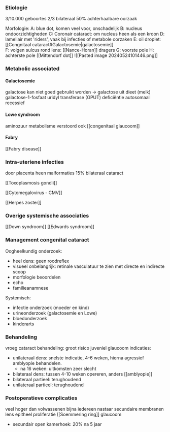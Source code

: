 ### Etiologie
3/10.000 geboortes
2/3 bilateraal
50% achterhaalbare oorzaak

Morfologie:
A: blue dot, komen veel voor, onschadelijk
B: nucleus ondoorzichtigheden
C: Coronair cataract: om nucleus heen als een kroon
D: lamellair met 'riders', vaak bij infecties of metabole oorzaken
E: oil droplet: [[Congnitaal cataract#Galactosemie|galactosemie]]  
F: volgen sulcus rond lens: [[Nance-Horan]] dragers
G: voorste pole
H: achterste pole [[Mittendorf dot]] 
![[Pasted image 20240524101446.png]]
### Metabolic associated
#### Galactosemie
galactose kan niet goed gebruikt worden -> galactose uit dieet (melk)
galactose-1-fosfaat uridyl transferase (GPUT) deficiëntie
autosomaal recessief

#### Lowe syndroom
aminozuur metabolisme verstoord
ook [[congenitaal glaucoom]]

#### Fabry
[[Fabry disease]]

### Intra-uteriene infecties
door placenta heen
malformaties
15% bilateraal cataract

[[Toxoplasmosis gondii]]

[[Cytomegalovirus - CMV]]

[[Herpes zoster]]


### Overige systemische associaties
[[Down syndroom]]
[[Edwards syndroom]]

### Management congenital cataract

Oogheelkundig onderzoek:
- heel dens: geen roodreflex
- visueel onbelangrijk: retinale vasculatuur te zien met directe en indirecte scoop
- morfologie beoordelen
- echo
- familieanamnese

Systemisch:
- infectie onderzoek (moeder en kind)
- urineonderzoek (galactosemie en Lowe)
- bloedonderzoek
- kinderarts

### Behandeling
vroeg cataract behandeling: groot risico juveniel glaucoom
indicaties:
- unilateraal dens: snelste indicatie, 4-6 weken, hierna agressief amblyopie behandelen. 
	- na 16 weken: uitkomsten zeer slecht
- bilateraal dens: tussen 4-10 weken opereren, anders [[amblyopie]]
- bilateraal partieel: terughoudend
- unilateraal partieel: terughoudend

### Postoperatieve complicaties
veel hoger dan volwassenen
bijna iedereen nastaar
secundaire membranen
lens epitheel proliferatie [[Soemmering ring]]
glaucoom
- secundair open kamerhoek: 20% na 5 jaar


